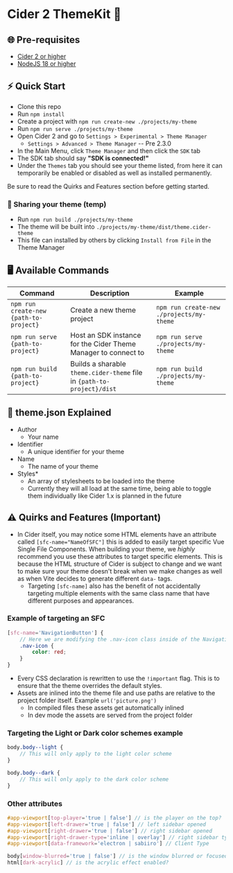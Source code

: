 # Cider 2 ThemeKit 🎨

## 🌐 Pre-requisites

-   [Cider 2 or higher](https://cidercollective.itch.io/cider)
-   [NodeJS 18 or higher](https://nodejs.org)

## ⚡ Quick Start

-   Clone this repo
-   Run `npm install`
-   Create a project with `npm run create-new ./projects/my-theme`
-   Run `npm run serve ./projects/my-theme`
-   Open Cider 2 and go to `Settings > Experimental > Theme Manager`
    -   `Settings > Advanced > Theme Manager` -- Pre 2.3.0
-   In the Main Menu, click `Theme Manager` and then click the `SDK` tab
-   The SDK tab should say **"SDK is connected!"**
-   Under the `Themes` tab you should see your theme listed, from here it can temporarily be enabled or disabled as well as installed permanently.

Be sure to read the Quirks and Features section before getting started.

### 📮 Sharing your theme (temp)

-   Run `npm run build ./projects/my-theme`
-   The theme will be built into `./projects/my-theme/dist/theme.cider-theme`
-   This file can installed by others by clicking `Install from File` in the Theme Manager

## 🖥️ Available Commands

| Command                                | Description                                                            | Example                                  |
| -------------------------------------- | ---------------------------------------------------------------------- | ---------------------------------------- |
| `npm run create-new {path-to-project}` | Create a new theme project                                             | `npm run create-new ./projects/my-theme` |
| `npm run serve {path-to-project}`      | Host an SDK instance for the Cider Theme Manager to connect to         | `npm run serve ./projects/my-theme`      |
| `npm run build {path-to-project}`      | Builds a sharable `theme.cider-theme` file in `{path-to-project}/dist` | `npm run build ./projects/my-theme`      |

## 📄 theme.json Explained

-   Author
    -   Your name
-   Identifier
    -   A unique identifier for your theme
-   Name
    -   The name of your theme
-   Styles\*
    -   An array of stylesheets to be loaded into the theme
    -   Currently they will all load at the same time, being able to toggle them individually like Cider 1.x is planned in the future

## ⚠️ Quirks and Features (Important)

-   In Cider itself, you may notice some HTML elements have an attribute called `[sfc-name="NameOfSFC"]` this is added to easily target specific Vue Single File Components. When building your theme, we _highly_ recommend you use these attributes to target specific elements. This is because the HTML structure of Cider is subject to change and we want to make sure your theme doesn't break when we make changes as well as when Vite decides to generate different `data-` tags.
    -   Targeting `[sfc-name]` also has the benefit of not accidentally targeting multiple elements with the same class name that have different purposes and appearances.

### Example of targeting an SFC

```scss
[sfc-name='NavigationButton'] {
    // Here we are modifying the .nav-icon class inside of the NavigationButton SFC, doing it this way ensures that other elements with the .nav-icon class are not affected by mistake.
    .nav-icon {
        color: red;
    }
}
```

-   Every CSS declaration is rewritten to use the `!important` flag. This is to ensure that the theme overrides the default styles.
-   Assets are inlined into the theme file and use paths are relative to the project folder itself. Example `url('picture.png')`
    -   In compiled files these assets get automatically inlined
    -   In dev mode the assets are served from the project folder

### Targeting the Light or Dark color schemes example

```scss
body.body--light {
    // This will only apply to the light color scheme
}

body.body--dark {
    // This will only apply to the dark color scheme
}
```

### Other attributes

```scss
#app-viewport[top-player='true | false'] // is the player on the top?
#app-viewport[left-drawer='true | false'] // left sidebar opened
#app-viewport[right-drawer='true | false'] // right sidebar opened
#app-viewport[right-drawer-type='inline | overlay'] // right sidebar type
#app-viewport[data-framework='electron | sabiiro'] // Client Type

body[window-blurred='true | false'] // is the window blurred or focused?
html[dark-acrylic] // is the acrylic effect enabled?
```
